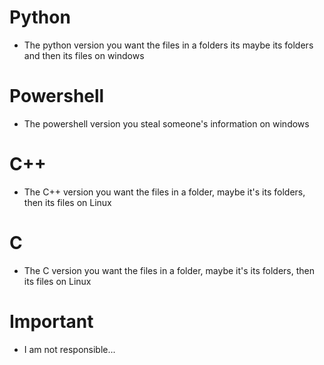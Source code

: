 # Python
- The python version you want the files in a folders its maybe its folders and then its files on windows

# Powershell
- The powershell version you steal someone's information on windows

# C++
- The C++ version you want the files in a folder, maybe it's its folders, then its files on Linux

# C
- The C version you want the files in a folder, maybe it's its folders, then its files on Linux

# Important
- I am not responsible...
